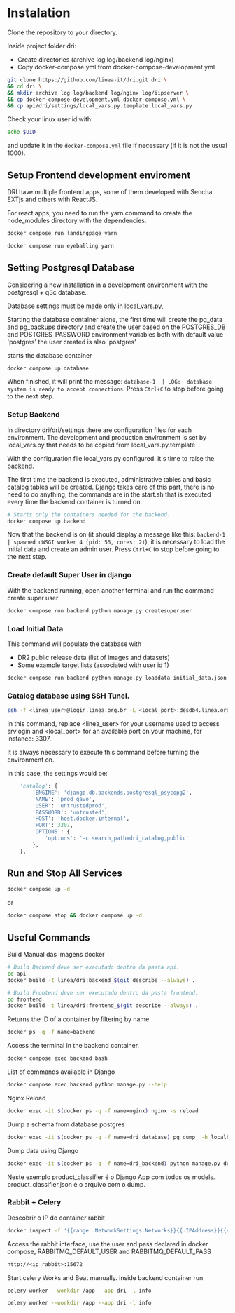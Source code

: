 # Instalation

Clone the repository to your directory. 

Inside project folder dri:
- Create directories (archive log log/backend log/nginx)
- Copy docker-compose.yml from docker-compose-development.yml

```bash
git clone https://github.com/linea-it/dri.git dri \
&& cd dri \
&& mkdir archive log log/backend log/nginx log/iipserver \
&& cp docker-compose-development.yml docker-compose.yml \
&& cp api/dri/settings/local_vars.py.template local_vars.py
```

Check your linux user id with: 

```bash
echo $UID
```
and update it in the `docker-compose.yml` file if necessary (if it is not the usual 1000). 


## Setup Frontend development enviroment

DRI have multiple frontend apps, some of them developed with Sencha EXTjs and others with ReactJS.

For react apps, you need to run the yarn command to create the node_modules directory with the dependencies.

```bash
docker compose run landingpage yarn
```

```bash
docker compose run eyeballing yarn
```

## Setting Postgresql Database

Considering a new installation in a development environment with the postgresql + q3c database.

Database settings must be made only in local_vars.py,

Starting the database container alone, the first time will create the pg_data and pg_backups directory and create the user based on the POSTGRES_DB and POSTGRES_PASSWORD environment variables both with default value 'postgres' the user created is also 'postgres'

starts the database container

```bash
docker compose up database
```

When finished, it will print the message: `database-1  | LOG:  database system is ready to accept connections`. Press `Ctrl+C` to stop before going to the next step. 

### Setup Backend

In directory dri/dri/settings there are configuration files for each environment.
The development and production environment is set by local_vars.py that needs to be copied from local_vars.py.template

With the configuration file local_vars.py configured. it's time to raise the backend.

The first time the backend is executed, administrative tables and basic catalog tables will be created.
Django takes care of this part, there is no need to do anything, the commands are in the start.sh that is executed every time the backend container is turned on.

```bash
# Starts only the containers needed for the backend.
docker compose up backend
```

Now that the backend is on (it should display a message like this: `backend-1  | spawned uWSGI worker 4 (pid: 56, cores: 2)`), it is necessary to load the initial data and create an admin user. Press `Ctrl+C` to stop before going to the next step.  

### Create default Super User in django

With the backend running, open another terminal and run the command create super user

```bash
docker compose run backend python manage.py createsuperuser
```

### Load Initial Data

This command will populate the database with
- DR2 public release data (list of images and datasets)
- Some example target lists (associated with user id 1)

```bash
docker compose run backend python manage.py loaddata initial_data.json
```

### Catalog database using SSH Tunel.

```bash
ssh -f <linea_user>@login.linea.org.br -L <local_port>:desdb4.linea.org.br:5432 -N
```
In this command, replace <linea_user> for your username used to access srvlogin and <local_port> for an available port on your machine, for instance: 3307. 

It is always necessary to execute this command before turning the environment on. 

In this case, the settings would be:  
```python
    'catalog': {
        'ENGINE': 'django.db.backends.postgresql_psycopg2',
        'NAME': 'prod_gavo',
        'USER': 'untrustedprod',
        'PASSWORD': 'untrusted',
        'HOST': 'host.docker.internal',
        'PORT': 3307,
        'OPTIONS': {
            'options': '-c search_path=dri_catalog,public'
        },
    },
```
## Run and Stop All Services

```bash
docker compose up -d
```

or

```bash
docker compose stop && docker compose up -d
```

## Useful Commands

Build Manual das imagens docker
```bash
# Build Backend deve ser executado dentro da pasta api.
cd api
docker build -t linea/dri:backend_$(git describe --always) .

# Build Frontend deve ser executado dentro da pasta frontend.
cd frontend
docker build -t linea/dri:frontend_$(git describe --always) .
```

Returns the ID of a container by filtering by name

```bash
docker ps -q -f name=backend
```

Access the terminal in the backend container.

```bash
docker compose exec backend bash
```

List of commands available in Django

```bash
docker compose exec backend python manage.py --help
```

Nginx Reload

```bash
docker exec -it $(docker ps -q -f name=nginx) nginx -s reload
```

Dump a schema from database postgres

```bash
docker exec -it $(docker ps -q -f name=dri_database) pg_dump  -h localhost -U postgres -n 'gaia' postgres > /data/gaia_dump.sql
```

Dump data using Django

```bash
docker exec -it $(docker ps -q -f name=dri_backend) python manage.py dumpdata product_classifier --indent 2 > product_classifier.json
```

Neste exemplo product_classifier é o Django App com todos os models. product_classifier.json é o arquivo com o dump.

### Rabbit + Celery

Descobrir o IP do container rabbit

```bash
docker inspect -f '{{range .NetworkSettings.Networks}}{{.IPAddress}}{{end}}' $(docker ps -q -f name=rabbit)
```

Access the rabbit interface, use the user and pass declared in docker compose, RABBITMQ_DEFAULT_USER and RABBITMQ_DEFAULT_PASS

```bash
http://<ip_rabbit>:15672
```

Start celery Works and Beat manually. inside backend container run

```bash
celery worker --workdir /app --app dri -l info

celery worker --workdir /app --app dri -l info
```
